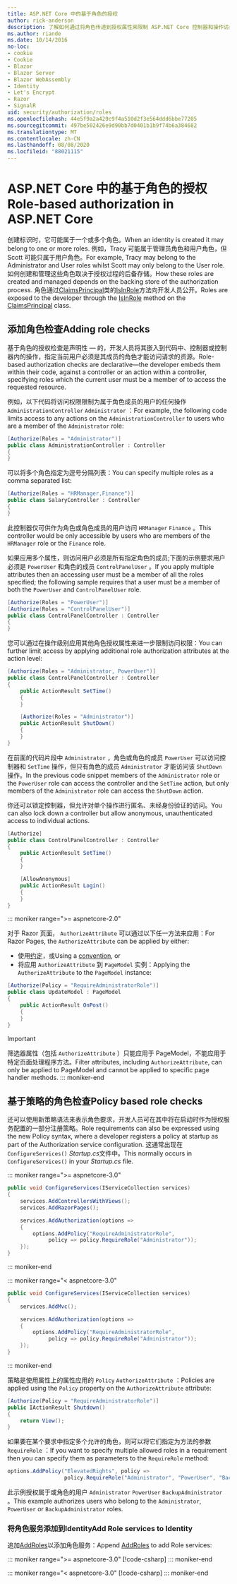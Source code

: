 ```yaml
---
title: ASP.NET Core 中的基于角色的授权
author: rick-anderson
description: 了解如何通过将角色传递到授权属性来限制 ASP.NET Core 控制器和操作访问。
ms.author: riande
ms.date: 10/14/2016
no-loc:
- cookie
- Cookie
- Blazor
- Blazor Server
- Blazor WebAssembly
- Identity
- Let's Encrypt
- Razor
- SignalR
uid: security/authorization/roles
ms.openlocfilehash: 44e5f9a2a429c9f4a510d2f3e564ddd6bbe77205
ms.sourcegitcommit: 497be502426e9d90bb7d0401b1b9f74b6a384682
ms.translationtype: MT
ms.contentlocale: zh-CN
ms.lasthandoff: 08/08/2020
ms.locfileid: "88021115"
---
```

# <a name="role-based-authorization-in-aspnet-core"></a><span data-ttu-id="b4827-103">ASP.NET Core 中的基于角色的授权</span><span class="sxs-lookup"><span data-stu-id="b4827-103">Role-based authorization in ASP.NET Core</span></span>

<a name="security-authorization-role-based"></a>

<span data-ttu-id="b4827-104">创建标识时，它可能属于一个或多个角色。</span><span class="sxs-lookup"><span data-stu-id="b4827-104">When an identity is created it may belong to one or more roles.</span></span> <span data-ttu-id="b4827-105">例如，Tracy 可能属于管理员角色和用户角色，但 Scott 可能只属于用户角色。</span><span class="sxs-lookup"><span data-stu-id="b4827-105">For example, Tracy may belong to the Administrator and User roles whilst Scott may only belong to the User role.</span></span> <span data-ttu-id="b4827-106">如何创建和管理这些角色取决于授权过程的后备存储。</span><span class="sxs-lookup"><span data-stu-id="b4827-106">How these roles are created and managed depends on the backing store of the authorization process.</span></span> <span data-ttu-id="b4827-107">角色通过[ClaimsPrincipal](/dotnet/api/system.security.claims.claimsprincipal)类的[IsInRole](/dotnet/api/system.security.principal.genericprincipal.isinrole)方法向开发人员公开。</span><span class="sxs-lookup"><span data-stu-id="b4827-107">Roles are exposed to the developer through the [IsInRole](/dotnet/api/system.security.principal.genericprincipal.isinrole) method on the [ClaimsPrincipal](/dotnet/api/system.security.claims.claimsprincipal) class.</span></span>

## <a name="adding-role-checks"></a><span data-ttu-id="b4827-108">添加角色检查</span><span class="sxs-lookup"><span data-stu-id="b4827-108">Adding role checks</span></span>

<span data-ttu-id="b4827-109">基于角色的授权检查是声明性 &mdash; 的，开发人员将其嵌入到代码中、控制器或控制器内的操作，指定当前用户必须是其成员的角色才能访问请求的资源。</span><span class="sxs-lookup"><span data-stu-id="b4827-109">Role-based authorization checks are declarative&mdash;the developer embeds them within their code, against a controller or an action within a controller, specifying roles which the current user must be a member of to access the requested resource.</span></span>

<span data-ttu-id="b4827-110">例如，以下代码将访问权限限制为属于角色成员的用户的任何操作 `AdministrationController` `Administrator` ：</span><span class="sxs-lookup"><span data-stu-id="b4827-110">For example, the following code limits access to any actions on the `AdministrationController` to users who are a member of the `Administrator` role:</span></span>

```csharp
[Authorize(Roles = "Administrator")]
public class AdministrationController : Controller
{
}
```

<span data-ttu-id="b4827-111">可以将多个角色指定为逗号分隔列表：</span><span class="sxs-lookup"><span data-stu-id="b4827-111">You can specify multiple roles as a comma separated list:</span></span>

```csharp
[Authorize(Roles = "HRManager,Finance")]
public class SalaryController : Controller
{
}
```

<span data-ttu-id="b4827-112">此控制器仅可供作为角色或角色成员的用户访问 `HRManager` `Finance` 。</span><span class="sxs-lookup"><span data-stu-id="b4827-112">This controller would be only accessible by users who are members of the `HRManager` role or the `Finance` role.</span></span>

<span data-ttu-id="b4827-113">如果应用多个属性，则访问用户必须是所有指定角色的成员;下面的示例要求用户必须是 `PowerUser` 和角色的成员 `ControlPanelUser` 。</span><span class="sxs-lookup"><span data-stu-id="b4827-113">If you apply multiple attributes then an accessing user must be a member of all the roles specified; the following sample requires that a user must be a member of both the `PowerUser` and `ControlPanelUser` role.</span></span>

```csharp
[Authorize(Roles = "PowerUser")]
[Authorize(Roles = "ControlPanelUser")]
public class ControlPanelController : Controller
{
}
```

<span data-ttu-id="b4827-114">您可以通过在操作级别应用其他角色授权属性来进一步限制访问权限：</span><span class="sxs-lookup"><span data-stu-id="b4827-114">You can further limit access by applying additional role authorization attributes at the action level:</span></span>

```csharp
[Authorize(Roles = "Administrator, PowerUser")]
public class ControlPanelController : Controller
{
    public ActionResult SetTime()
    {
    }

    [Authorize(Roles = "Administrator")]
    public ActionResult ShutDown()
    {
    }
}
```

<span data-ttu-id="b4827-115">在前面的代码片段中 `Administrator` ，角色或角色的成员 `PowerUser` 可以访问控制器和 `SetTime` 操作，但只有角色的成员 `Administrator` 才能访问该 `ShutDown` 操作。</span><span class="sxs-lookup"><span data-stu-id="b4827-115">In the previous code snippet members of the `Administrator` role or the `PowerUser` role can access the controller and the `SetTime` action, but only members of the `Administrator` role can access the `ShutDown` action.</span></span>

<span data-ttu-id="b4827-116">你还可以锁定控制器，但允许对单个操作进行匿名、未经身份验证的访问。</span><span class="sxs-lookup"><span data-stu-id="b4827-116">You can also lock down a controller but allow anonymous, unauthenticated access to individual actions.</span></span>

```csharp
[Authorize]
public class ControlPanelController : Controller
{
    public ActionResult SetTime()
    {
    }

    [AllowAnonymous]
    public ActionResult Login()
    {
    }
}
```

::: moniker range=">= aspnetcore-2.0"

<span data-ttu-id="b4827-117">对于 Razor 页面， `AuthorizeAttribute` 可以通过以下任一方法来应用：</span><span class="sxs-lookup"><span data-stu-id="b4827-117">For Razor Pages, the `AuthorizeAttribute` can be applied by either:</span></span>

* <span data-ttu-id="b4827-118">使用[约定](xref:razor-pages/razor-pages-conventions#page-model-action-conventions)，或</span><span class="sxs-lookup"><span data-stu-id="b4827-118">Using a [convention](xref:razor-pages/razor-pages-conventions#page-model-action-conventions), or</span></span>
* <span data-ttu-id="b4827-119">将应用 `AuthorizeAttribute` 到 `PageModel` 实例：</span><span class="sxs-lookup"><span data-stu-id="b4827-119">Applying the `AuthorizeAttribute` to the `PageModel` instance:</span></span>

```csharp
[Authorize(Policy = "RequireAdministratorRole")]
public class UpdateModel : PageModel
{
    public ActionResult OnPost()
    {
    }
}
```

> [!IMPORTANT]
> <span data-ttu-id="b4827-120">筛选器属性（包括 `AuthorizeAttribute` ）只能应用于 PageModel，不能应用于特定页面处理程序方法。</span><span class="sxs-lookup"><span data-stu-id="b4827-120">Filter attributes, including `AuthorizeAttribute`, can only be applied to PageModel and cannot be applied to specific page handler methods.</span></span>
::: moniker-end

<a name="security-authorization-role-policy"></a>

## <a name="policy-based-role-checks"></a><span data-ttu-id="b4827-121">基于策略的角色检查</span><span class="sxs-lookup"><span data-stu-id="b4827-121">Policy based role checks</span></span>

<span data-ttu-id="b4827-122">还可以使用新策略语法来表示角色要求，开发人员可在其中将在启动时作为授权服务配置的一部分注册策略。</span><span class="sxs-lookup"><span data-stu-id="b4827-122">Role requirements can also be expressed using the new Policy syntax, where a developer registers a policy at startup as part of the Authorization service configuration.</span></span> <span data-ttu-id="b4827-123">这通常出现在 `ConfigureServices()` *Startup.cs*文件中。</span><span class="sxs-lookup"><span data-stu-id="b4827-123">This normally occurs in `ConfigureServices()` in your *Startup.cs* file.</span></span>

::: moniker range=">= aspnetcore-3.0"
```csharp
public void ConfigureServices(IServiceCollection services)
{
    services.AddControllersWithViews();
    services.AddRazorPages();

    services.AddAuthorization(options =>
    {
        options.AddPolicy("RequireAdministratorRole",
             policy => policy.RequireRole("Administrator"));
    });
}
```
::: moniker-end

::: moniker range="< aspnetcore-3.0"
```csharp
public void ConfigureServices(IServiceCollection services)
{
    services.AddMvc();

    services.AddAuthorization(options =>
    {
        options.AddPolicy("RequireAdministratorRole",
             policy => policy.RequireRole("Administrator"));
    });
}
```
::: moniker-end

<span data-ttu-id="b4827-124">策略是使用属性上的属性应用的 `Policy` `AuthorizeAttribute` ：</span><span class="sxs-lookup"><span data-stu-id="b4827-124">Policies are applied using the `Policy` property on the `AuthorizeAttribute` attribute:</span></span>

```csharp
[Authorize(Policy = "RequireAdministratorRole")]
public IActionResult Shutdown()
{
    return View();
}
```

<span data-ttu-id="b4827-125">如果要在某个要求中指定多个允许的角色，则可以将它们指定为方法的参数 `RequireRole` ：</span><span class="sxs-lookup"><span data-stu-id="b4827-125">If you want to specify multiple allowed roles in a requirement then you can specify them as parameters to the `RequireRole` method:</span></span>

```csharp
options.AddPolicy("ElevatedRights", policy =>
                  policy.RequireRole("Administrator", "PowerUser", "BackupAdministrator"));
```

<span data-ttu-id="b4827-126">此示例授权属于或角色的用户 `Administrator` `PowerUser` `BackupAdministrator` 。</span><span class="sxs-lookup"><span data-stu-id="b4827-126">This example authorizes users who belong to the `Administrator`, `PowerUser` or `BackupAdministrator` roles.</span></span>

### <a name="add-role-services-to-no-locidentity"></a><span data-ttu-id="b4827-127">将角色服务添加到Identity</span><span class="sxs-lookup"><span data-stu-id="b4827-127">Add Role services to Identity</span></span>

<span data-ttu-id="b4827-128">追加[AddRoles](/dotnet/api/microsoft.aspnetcore.identity.identitybuilder.addroles#Microsoft_AspNetCore_Identity_IdentityBuilder_AddRoles__1)以添加角色服务：</span><span class="sxs-lookup"><span data-stu-id="b4827-128">Append [AddRoles](/dotnet/api/microsoft.aspnetcore.identity.identitybuilder.addroles#Microsoft_AspNetCore_Identity_IdentityBuilder_AddRoles__1) to add Role services:</span></span>

::: moniker range=">= aspnetcore-3.0"
[!code-csharp[](roles/samples/3_0/Startup.cs?name=snippet&highlight=7)]
::: moniker-end

::: moniker range="< aspnetcore-3.0"
[!code-csharp[](roles/samples/2_2/Startup.cs?name=snippet&highlight=7)]
::: moniker-end

